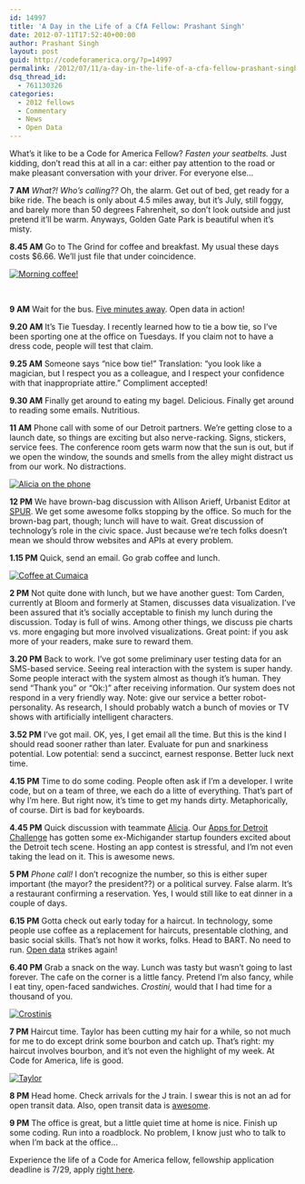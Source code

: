 ```yaml
---
id: 14997
title: 'A Day in the Life of a CfA Fellow: Prashant Singh'
date: 2012-07-11T17:52:40+00:00
author: Prashant Singh
layout: post
guid: http://codeforamerica.org/?p=14997
permalink: /2012/07/11/a-day-in-the-life-of-a-cfa-fellow-prashant-singh/
dsq_thread_id:
  - 761130326
categories:
  - 2012 fellows
  - Commentary
  - News
  - Open Data
---
```

What&#8217;s it like to be a Code for America Fellow? _Fasten your seatbelts._ Just kidding, don&#8217;t read this at all in a car: either pay attention to the road or make pleasant conversation with your driver. For everyone else&#8230;

**7 AM** _What?! Who&#8217;s calling??_ Oh, the alarm. Get out of bed, get ready for a bike ride. The beach is only about 4.5 miles away, but it&#8217;s July, still foggy, and barely more than 50 degrees Fahrenheit, so don&#8217;t look outside and just pretend it&#8217;ll be warm. Anyways, Golden Gate Park is beautiful when it&#8217;s misty.

**8.45 AM** Go to The Grind for coffee and breakfast. My usual these days costs $6.66. We&#8217;ll just file that under coincidence.

[<img class="size-medium wp-image-15004" title="Coffee" src="http://codeforamerica.org/wp-content/uploads/2012/07/grind_web-225x300.jpg" alt="Morning coffee!" />](http://codeforamerica.org/wp-content/uploads/2012/07/grind_coffee.jpg) 

&nbsp;

**9 AM** Wait for the bus. [Five minutes away](http://prashtx.com/muni/). Open data in action!

**9.20 AM** It&#8217;s Tie Tuesday. I recently learned how to tie a bow tie, so I&#8217;ve been sporting one at the office on Tuesdays. If you claim not to have a dress code, people will test that claim.

**9.25 AM** Someone says &#8220;nice bow tie!&#8221; Translation: &#8220;you look like a magician, but I respect you as a colleague, and I respect your confidence with that inappropriate attire.&#8221; Compliment accepted!

**9.30 AM** Finally get around to eating my bagel. Delicious. Finally get around to reading some emails. Nutritious.

**11 AM** Phone call with some of our Detroit partners. We&#8217;re getting close to a launch date, so things are exciting but also nerve-racking. Signs, stickers, service fees. The conference room gets warm now that the sun is out, but if we open the window, the sounds and smells from the alley might distract us from our work. No distractions.

[<img class="size-medium wp-image-15005 alignnone" title="Alicia" src="http://codeforamerica.org/wp-content/uploads/2012/07/alicia_web-225x300.jpg" alt="Alicia on the phone" />](http://codeforamerica.org/wp-content/uploads/2012/07/alicia_web.jpeg)

**12 PM** We have brown-bag discussion with Allison Arieff, Urbanist Editor at <a href="http://www.spur.org/" target="_blank">SPUR</a>. We get some awesome folks stopping by the office. So much for the brown-bag part, though; lunch will have to wait. Great discussion of technology&#8217;s role in the civic space. Just because we&#8217;re tech folks doesn&#8217;t mean we should throw websites and APIs at every problem.

**1.15 PM** Quick, send an email. Go grab coffee and lunch.

[<img class="size-medium wp-image-15006" title="Lunch" src="http://codeforamerica.org/wp-content/uploads/2012/07/cumaica_web-225x300.jpg" alt="Coffee at Cumaica" />](http://codeforamerica.org/wp-content/uploads/2012/07/cumaica_web.jpeg) 

**2 PM** Not quite done with lunch, but we have another guest: Tom Carden, currently at Bloom and formerly at Stamen, discusses data visualization. I&#8217;ve been assured that it&#8217;s socially acceptable to finish my lunch during the discussion. Today is full of wins. Among other things, we discuss pie charts vs. more engaging but more involved visualizations. Great point: if you ask more of your readers, make sure to reward them.

**3.20 PM** Back to work. I&#8217;ve got some preliminary user testing data for an SMS-based service. Seeing real interaction with the system is super handy. Some people interact with the system almost as though it&#8217;s human. They send &#8220;Thank you&#8221; or &#8220;Ok:)&#8221; after receiving information. Our system does not respond in a very friendly way. Note: give our service a better robot-personality. As research, I should probably watch a bunch of movies or TV shows with artificially intelligent characters.

**3.52 PM** I&#8217;ve got mail. OK, yes, I get email all the time. But this is the kind I should read sooner rather than later. Evaluate for pun and snarkiness potential. Low potential: send a succinct, earnest response. Better luck next time.

**4.15 PM** Time to do some coding. People often ask if I&#8217;m a developer. I write code, but on a team of three, we each do a litte of everything. That&#8217;s part of why I&#8217;m here. But right now, it&#8217;s time to get my hands dirty. Metaphorically, of course. Dirt is bad for keyboards.

**4.45 PM** Quick discussion with teammate <a href="http://codeforamerica.org/2012-fellows/#Alicia Rouault" target="_blank">Alicia</a>. Our [Apps for Detroit Challenge](http://appsfordetroit.org/) has gotten some ex-Michigander startup founders excited about the Detroit tech scene. Hosting an app contest is stressful, and I&#8217;m not even taking the lead on it. This is awesome news.

**5 PM** _Phone call!_ I don&#8217;t recognize the number, so this is either super important (the mayor? the president??) or a political survey. False alarm. It&#8217;s a restaurant confirming a reservation. Yes, I would still like to eat dinner in a couple of days.

**6.15 PM** Gotta check out early today for a haircut. In technology, some people use coffee as a replacement for haircuts, presentable clothing, and basic social skills. That&#8217;s not how it works, folks. Head to BART. No need to run. [Open data](http://api.bart.gov/docs/overview/index.aspx) strikes again!

**6.40 PM** Grab a snack on the way. Lunch was tasty but wasn&#8217;t going to last forever. The cafe on the corner is a little fancy. Pretend I&#8217;m also fancy, while I eat tiny, open-faced sandwiches. _Crostini,_ would that I had time for a thousand of you.

[<img class="alignnone size-medium wp-image-15007" title="Crostinis" src="http://codeforamerica.org/wp-content/uploads/2012/07/crostini_web-225x300.jpg" alt="Crostinis" />](http://codeforamerica.org/wp-content/uploads/2012/07/crostini.jpeg)

**7 PM** Haircut time. Taylor has been cutting my hair for a while, so not much for me to do except drink some bourbon and catch up. That&#8217;s right: my haircut involves bourbon, and it&#8217;s not even the highlight of my week. At Code for America, life is good.

[<img class="size-medium wp-image-15011" title="Taylor" src="http://codeforamerica.org/wp-content/uploads/2012/07/taylor_web1-e1341971975785-225x300.jpg" alt="Taylor" />](http://codeforamerica.org/wp-content/uploads/2012/07/taylor.jpeg) 

**8 PM** Head home. Check arrivals for the J train. I swear this is not an ad for open transit data. Also, open transit data is [awesome](http://eaves.ca/2011/09/07/the-economics-of-open-data-mini-case-transit-data-translink/).

**9 PM** The office is great, but a little quiet time at home is nice. Finish up some coding. Run into a roadblock. No problem, I know just who to talk to when I&#8217;m back at the office&#8230;

Experience the life of a Code for America fellow, fellowship application deadline is 7/29, apply <a href="http://codeforamerica.org/apply" target="_blank">right here</a>.
